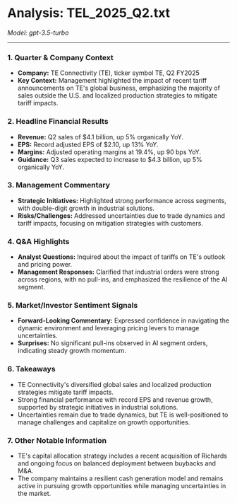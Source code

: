 # Analysis: TEL_2025_Q2.txt

*Model: gpt-3.5-turbo*

---

### 1. Quarter & Company Context
- **Company:** TE Connectivity (TE), ticker symbol TE, Q2 FY2025
- **Key Context:** Management highlighted the impact of recent tariff announcements on TE's global business, emphasizing the majority of sales outside the U.S. and localized production strategies to mitigate tariff impacts.

### 2. Headline Financial Results
- **Revenue:** Q2 sales of $4.1 billion, up 5% organically YoY.
- **EPS:** Record adjusted EPS of $2.10, up 13% YoY.
- **Margins:** Adjusted operating margins at 19.4%, up 90 bps YoY.
- **Guidance:** Q3 sales expected to increase to $4.3 billion, up 5% organically YoY.

### 3. Management Commentary
- **Strategic Initiatives:** Highlighted strong performance across segments, with double-digit growth in industrial solutions.
- **Risks/Challenges:** Addressed uncertainties due to trade dynamics and tariff impacts, focusing on mitigation strategies with customers.

### 4. Q&A Highlights
- **Analyst Questions:** Inquired about the impact of tariffs on TE's outlook and pricing power.
- **Management Responses:** Clarified that industrial orders were strong across regions, with no pull-ins, and emphasized the resilience of the AI segment.

### 5. Market/Investor Sentiment Signals
- **Forward-Looking Commentary:** Expressed confidence in navigating the dynamic environment and leveraging pricing levers to manage uncertainties.
- **Surprises:** No significant pull-ins observed in AI segment orders, indicating steady growth momentum.

### 6. Takeaways
- TE Connectivity's diversified global sales and localized production strategies mitigate tariff impacts.
- Strong financial performance with record EPS and revenue growth, supported by strategic initiatives in industrial solutions.
- Uncertainties remain due to trade dynamics, but TE is well-positioned to manage challenges and capitalize on growth opportunities.

### 7. Other Notable Information
- TE's capital allocation strategy includes a recent acquisition of Richards and ongoing focus on balanced deployment between buybacks and M&A.
- The company maintains a resilient cash generation model and remains active in pursuing growth opportunities while managing uncertainties in the market.